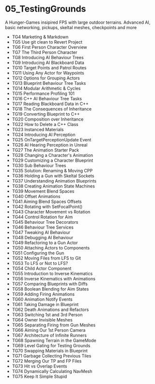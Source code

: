 # 05_TestingGrounds
A Hunger-Games insipired FPS with large outdoor terrains.  Advanced AI, basic networking, pickups, skeltal meshes, checkpoints and more

- TG4 Marketing & Markdown
- TG5 Use git clean to Revert Project
- TG6 First Person Character Overview
- TG7 The Third Person Character
- TG8 Introducing AI Behaviour Trees
- TG9 Introducing AI Blackboard Data
- TG10 Target Points and Patrol Routes
- TG11 Using Any Actor for Waypoints
- TG12 Options for Grouping Actors
- TG13 Blueprint Behaviour Tree Tasks
- TG14 Modular Arithmetic & Cycles
- TG15 Performance Profiling 101
- TG16 C++ AI Behaviour Tree Tasks
- TG17 Reading Blackboard Data in C++
- TG18 The Consequences of Inheritance
- TG19 Converting Blueprint to C++
- TG20 Composition over Inheritance
- TG22 How to Delete a C++ Class
- TG23 Instanced Materials
- TG24 Introducing AI Perception
- TG25 OnTargetPerceptionUpdate Event
- TG26 AI Hearing Perception in Unreal
- TG27 The Animation Starter Pack
- TG28 Changing a Character's Animation
- TG29 Customizing a Character Blueprint
- TG30 Sub Behaviour Trees
- TG35 Solution: Renaming & Moving CPP
- TG36 Holding a Gun with Skeltal Sockets
- TG37 Understanding Animation Blueprints
- TG38 Creating Animation State Machines
- TG39 Movement Blend Spaces
- TG40 Offset Animations
- TG41 Aiming Blend Spaces Offsets
- TG42 Rotating with SetFocalPoint()
- TG43 Character Movement vs Rotation
- TG44 Control Rotation for Aim
- TG45 Behaviour Tree Decorators
- TG46 Behaviour Tree Services
- TG47 Tweaking AI Behaviour
- TG48 Debugging AI Behaviour
- TG49 Refactoring to a Gun Actor
- TG50 Attaching Actors to Components
- TG51 Configuring the Gun
- TG52 Moving Files from LFS to Git
- TG53 To LFS or Not to LFS?
- TG54 Child Actor Component
- TG55 Introduction to Inverse Kinematics
- TG56 Inverse Kinematics with Animations
- TG57 Comparing Blueprints with Diffs
- TG58 Boolean Blending for Aim States
- TG59 Adding Firing Animations
- TG60 Animation Notify Events
- TG61 Taking Damage in Blueprint
- TG62 Death Animations and Refactors
- TG63 Switching 1st and 3rd Person
- TG64 Owner Invisible Meshes
- TG65 Separating Firing from Gun Meshes
- TG66 Aiming Our 1st Person Camera
- TG67 Architecture of Infinite Runners
- TG68 Spawning Terrain in the GameMode
- TG69 Level Gating for Testing Grounds
- TG70 Swapping Materials in Blueprint
- TG71 Garbage Collecting Previous Tiles
- TG72 Merging Our TP and FP Files
- TG73 Hit vs Overlap Events
- TG74 Dynamically Calculating NavMesh
- TG75 Keep It Simple Stupid